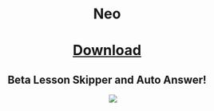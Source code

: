 <h1 align="center">Neo</h1>
<h1 align="center"><a href="https://dsc.gg/neomenu">Download</a></h1>
  <h2 align="center">Beta Lesson Skipper and Auto Answer!</h2>
<p align="center">
<a>&nbsp;&nbsp;&nbsp;&nbsp;&nbsp;</a>
<a href="https://discord.gg/zzHJKnS5Tj">
<img src="https://img.shields.io/discord/1090752398357708913?style=for-the-badge&logo=discord&label=Neo"></img>
</a>
